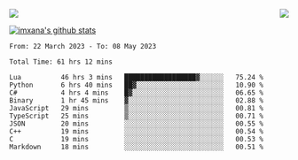 <p>
  <a href="https://count.getloli.com/"><img src="https://count.getloli.com/get/@xana.readme?theme=moebooru-h"></a>
  <img src="https://weather-icon.journeyad.repl.co/@hangzhou?v=1" align="right">
</p>


<a href="https://github.com/imxana"><img align="center" src="https://github-readme-stats.vercel.app/api?username=imxana&show_icons=true&include_all_commits=true&hide_border=tru&custom_title=imxana%27s%20Github%20Stats" alt="imxana's github stats" /></a> 

<!--START_SECTION:waka-->

```text
From: 22 March 2023 - To: 08 May 2023

Total Time: 61 hrs 12 mins

Lua          46 hrs 3 mins   ██████████████████▓░░░░░░   75.24 %
Python       6 hrs 40 mins   ██▓░░░░░░░░░░░░░░░░░░░░░░   10.90 %
C#           4 hrs 4 mins    █▓░░░░░░░░░░░░░░░░░░░░░░░   06.65 %
Binary       1 hr 45 mins    ▓░░░░░░░░░░░░░░░░░░░░░░░░   02.88 %
JavaScript   29 mins         ▒░░░░░░░░░░░░░░░░░░░░░░░░   00.81 %
TypeScript   25 mins         ▒░░░░░░░░░░░░░░░░░░░░░░░░   00.71 %
JSON         20 mins         ░░░░░░░░░░░░░░░░░░░░░░░░░   00.55 %
C++          19 mins         ░░░░░░░░░░░░░░░░░░░░░░░░░   00.54 %
C            19 mins         ░░░░░░░░░░░░░░░░░░░░░░░░░   00.53 %
Markdown     18 mins         ░░░░░░░░░░░░░░░░░░░░░░░░░   00.51 %
```

<!--END_SECTION:waka-->

